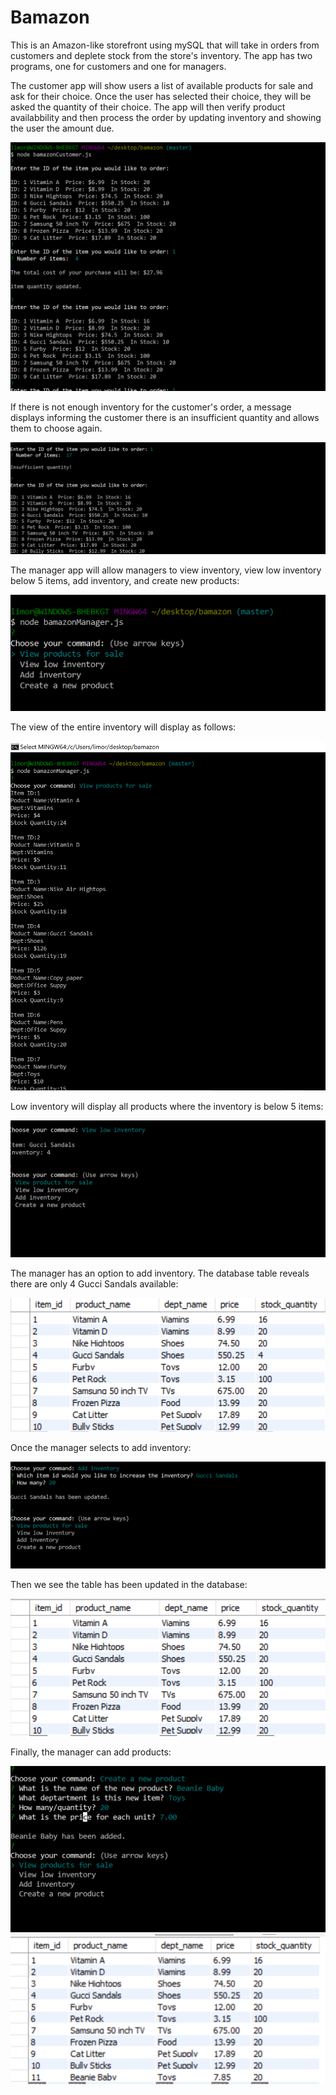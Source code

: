 # Bamazon

This is an Amazon-like storefront using mySQL that will take in orders from customers and deplete stock from the store's inventory. The app has two programs, one for customers and one for managers.

The customer app will show users a list of available products for sale and ask for their choice. Once the user has selected their choice, they will be asked the quantity of their choice. The app will then verify product availabbility and then process the order by updating inventory and showing the user the amount due. 

![customer screenshot](https://github.com/limorq/Bamazon/blob/master/images/Capture1.PNG)

If there is not enough inventory for the customer's order, a message displays informing the customer there is an insufficient quantity and allows them to choose again.

![insuf shot](https://github.com/limorq/Bamazon/blob/master/images/Capture2.PNG)


The manager app will allow managers to view inventory, view low inventory below 5 items, add inventory, and create new products:

![](https://github.com/limorq/Bamazon/blob/master/images/Capture3.PNG)

The view of the entire inventory will display as follows:

![](https://github.com/limorq/Bamazon/blob/master/images/Capture4.PNG)

Low inventory will display all products where the inventory is below 5 items:

![](https://github.com/limorq/Bamazon/blob/master/images/Capture5.PNG)

The manager has an option to add inventory. The database table reveals there are only 4 Gucci Sandals available:

![](https://github.com/limorq/Bamazon/blob/master/images/table1.PNG)

Once the manager selects to add inventory:

![](https://github.com/limorq/Bamazon/blob/master/images/Capture6.PNG)

Then we see the table has been updated in the database:

![](https://github.com/limorq/Bamazon/blob/master/images/table2.PNG)

Finally, the manager can add products:

![](https://github.com/limorq/Bamazon/blob/master/images/Capture7.PNG)
![](https://github.com/limorq/Bamazon/blob/master/images/table3.PNG)


